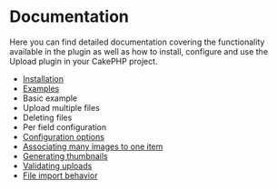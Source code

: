 # Documentation
Here you can find detailed documentation covering the functionality available in the plugin as well as how to install, configure and use the Upload plugin in your CakePHP project.

* [Installation](installation.md)
* [Examples](examples.md)
 * Basic example
 * Upload multiple files
 * Deleting files
 * Per field configuration
* [Configuration options](configuration.md)
* [Associating many images to one item](polymorphic.md)
* [Generating thumbnails](thumbnails.md)
* [Validating uploads](validation.md)
* [File import behavior](file-import-behavior.md)
